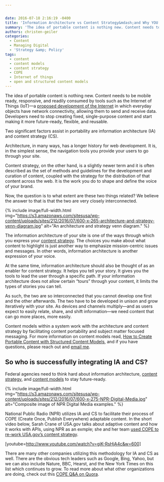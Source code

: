```yaml
---


date: 2016-07-18 2:16:19 -0400
title: 'Information Architecture vs Content Strategy&mdash;and Why YOU Need Both'
summary: 'The idea of portable content is nothing new. Content needs to be mobile ready, responsive, and readily consumed by tools such as the Internet of Things (IoT)&mdash;a proposed development of the Internet in which everyday objects have network connectivity, allowing them to send and receive data. Developers need to stop creating fixed, single-purpose content and'
authors: christen-geiler
categories:
  - Content
  - Managing Digital
  - 'Strategy &amp; Policy'
tags:
  - content
  - content models
  - content strategy
  - COPE
  - Internet of things
  - open and structured content models
---
```


The idea of portable content is nothing new. Content needs to be mobile ready, responsive, and readily consumed by tools such as the Internet of Things (IoT)—a [proposed development of the Internet](http://www.WHATEVER/2015/02/26/the-internet-of-everything-small-business-opportunities/) in which everyday objects have network connectivity, allowing them to send and receive data. Developers need to stop creating fixed, single-purpose content and start making it more future-ready, flexible, and reusable.

Two significant factors assist in portability are information architecture (IA) and content strategy (CS).

Architecture, in many ways, has a longer history for web development. It is, in the simplest sense, the navigation tools you provide your users to go through your site.

Content strategy, on the other hand, is a slightly newer term and it is often described as the set of methods and guidelines for the development and curation of content, coupled with the strategy for the distribution of that content across the web. It is the work you do to shape and define the voice of your brand.

Now, the question is to what extent are these two things related? We believe the answer to that is that the two are very closely interconnected.


{% include image/full-width.html img="https://s3.amazonaws.com/sitesusa/wp-content/uploads/sites/212/2016/07/600-x-265-architecture-and-strategy-venn-diagram.jpg" alt="An architecture and strategy venn diagram." %}

The information architecture of your site is one of the ways through which you express your [content strategy](http://www.WHATEVER/2015/03/23/the-content-corner-building-a-content-strategy/). The choices you make about what content to highlight is just another way to emphasize mission-centric issues and messages. In other words, information architecture is another expression of your voice.

At the same time, information architecture should also be thought of as an enabler for content strategy. It helps you tell your story. It gives you the tools to lead the user through a specific path. If your information architecture does not allow certain &#8220;tours&#8221; through your content, it limits the types of stories you can tell.

As such, the two are so interconnected that you cannot develop one first and the other afterwards. The two have to be developed in unison and grow iteratively with your site. As devices and channels multiply—and as users expect to easily relate, share, and shift information—we need content that can go more places, more easily.

Content models within a system work with the architecture and content strategy by facilitating content portability and subject matter focused messaging. For more information on content models read, [How to Create Portable Content with Structured Content Models](http://www.WHATEVER/2016/05/05/how-to-create-portable-content-with-structured-content-models/), and if you have questions, please reach out and [email me](mailto:Christen.Geiler@nih.gov).

## So who is successfully integrating IA and CS?

Federal agencies need to think hard about information architecture, [content strategy](https://www.WHATEVER/tag/content-strategy/), and [content models](http://www.WHATEVER/2014/05/05/government-open-and-structured-content-models-are-here/) to stay future-ready.


{% include image/full-width.html img="https://s3.amazonaws.com/sitesusa/wp-content/uploads/sites/212/2016/07/600-x-275-NPR-Digital-Media.jpg" alt="Composite image of NPR Digital Media examples." %}

National Public Radio (NPR) utilizes IA and CS to facilitate their process of COPE (Create Once, Publish Everywhere) adaptable content. In the short video below, Sarah Crane of USA.gov talks about adaptive content and how it works with APIs, using NPR as an exmple; she and her team [used COPE to re-work USA.gov&#8217;s content strategy](https://www.WHATEVER/2015/04/13/the-content-corner-structured-content-challenges-and-lessons-learned/).

[youtube=http://www.youtube.com/watch?v=giK-RsHjA4c&w=600]

There are many other companies utilizing this methodology for IA and CS as well. There are the obvious tech leaders such as Google, Bing, Yahoo, but we can also include Nature, BBC, Hearst, and the New York Times on this list which continues to grow. To read more about what other organizations are doing, check out this [COPE Q&A on Quora](https://www.quora.com/Content-Strategy-Other-than-NPR-what-are-some-examples-of-C-O-P-E-create-once-publish-everywhere-in-practice).